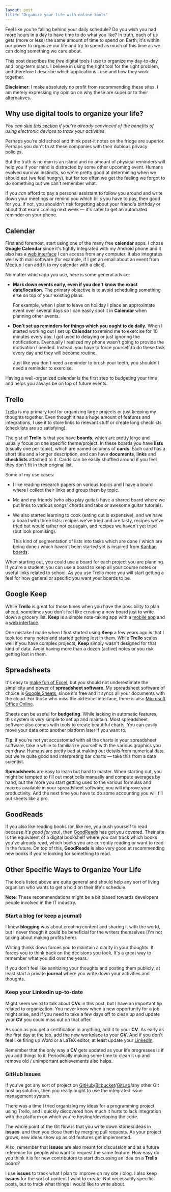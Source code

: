 ```yaml
---
layout: post
title: "Organize your life with online tools"
---
```


Feel like you're falling behind your daily schedule? Do you wish you had more hours in a day to have time to do what you like? In truth, each of us gets (more or less) the same amount of time to spend on Earth; it's within our power to organize our life and try to spend as much of this time as we can doing something we care about.

This post describes the *free* digital tools I use to organize my day-to-day and long-term plans. I believe in using the right tool for the right problem, and therefore I describe which applications I use and how they work together.

<!-- more -->

**Disclaimer**: I make absolutely no profit from recommending these sites. I am merely expressing my opinion on why these are superior to their alternatives. 

## Why use digital tools to organize your life?

*You can [skip this section](#calendar) if you're already convinced of the benefits of using electronic devices to track your activities*

Perhaps you're old school and think post-it notes on the fridge are superior. Perhaps you don't trust these companies with their dubious privacy policies.

But the truth is no man is an island and no amount of physical reminders will help you if your mind is distracted by some other upcoming event. Humans evolved survival instincts, so we're pretty good at determining when we should eat (we feel hungry), but far too often we get the feeling we forgot to do something but we can't remember what.

If you *can* afford to pay a personal assistant to follow you around and write down your meetings or remind you which bills you have to pay, then good for you. If not, you shouldn't risk forgetting about your friend's birthday or about that exam coming next week &mdash; it's safer to get an automated reminder on your phone.

## Calendar

First and foremost, start using one of the many free **calendar** apps. I chose **Google Calendar** since it's tightly integrated with my Android phone and it also has a [web interface](https://calendar.google.com/) I can access from any computer. It also integrates well with mail software (for example, if I get an email about an event from [Meetup](https://www.meetup.com/) I can add it to my calendar with a click).

No matter which app you use, here is some general advice:

- **Mark down events early, even if you don't know the exact date/location.** The primary objective is to avoid scheduling something else on top of your existing plans.

  For example, when I plan to leave on holiday I place an approximate event over several days so I can easily spot it in **Calendar** when planning other events.

- **Don't set up reminders for things which you ought to do daily.** When I started working out I set up **Calendar** to remind me to exercise for 10 minutes every day. I got used to delaying or just ignoring the notifications. Eventually I realized my phone wasn't going to provide the motivation I needed. Instead, you have to force yourself to do these task every day and they will become routine.

  Just like you don't need a reminder to brush your teeth, you shouldn't need a reminder to exercise.

Having a well-organized calendar is the first step to budgeting your time and helps you always be on top of future events.

## Trello

[Trello](https://trello.com/) is my primary tool for organizing large projects or just keeping my thoughts together. Even though it has a huge amount of features and integrations, I use it to store links to relevant stuff or create long checklists (checklists are *so* satisfying).

The gist of **Trello** is that you have **boards**, which are pretty large and usually focus on one specific theme/project. In these boards you have **lists** (usually one per topic), which are named columns of **cards**. Each card has a short title and a longer description, and can have **documents**, **links** and **checklists** attached to it. Cards can be easily shuffled around if you feel they don't fit in their original list.

Some of my use cases:

- I like reading research papers on various topics and I have a board where I collect their links and group them by topic. 

- Me and my friends (who also play guitar) have a shared board where we put links to various songs' chords and tabs or awesome guitar tutorials.

- We also started learning to cook (eating out is expensive), and we have a board with three lists: recipes we've tried and are tasty, recipes we've tried but would rather not eat again, and recipes we haven't yet tried (but look promising).

  This kind of segmentation of lists into tasks which are done / which are being done / which haven't been started yet is inspired from [Kanban boards](https://en.wikipedia.org/wiki/Kanban_board).

When starting out, you could use a board for each project you are planning. If you're a student, you can use a board to keep all your course notes or useful links related to school. As you use Trello more you will start getting a feel for how general or specific you want your boards to be.

## Google Keep

While **Trello** is great for those times when you have the possibility to plan ahead, sometimes you don't feel like creating a new board just to write down a grocery list. **Keep** is a simple note-taking app with a [mobile app](https://play.google.com/store/apps/details?id=com.google.android.keep) and a [web interface]([https://keep.google.com](https://keep.google.com/)).

One mistake I made when I first started using **Keep** a few years ago is that I took too many notes and started getting lost in them. While **Trello** scales well if you have complex projects, **Keep** simply wasn't designed for that kind of data. Avoid having more than a dozen (active) notes or you risk getting lost in them.

## Spreadsheets

It's easy to [make fun of Excel](https://www.youtube.com/watch?v=UBX2QQHlQ_I), but you should not underestimate the simplicity and power of **spreadsheet software**. My spreadsheet software of choice is [Google Sheets](https://www.google.com/sheets/about/), since it's free and it syncs all your documents with the cloud. For those who miss the old Excel interface, there is also [Microsoft Office Online](https://office.live.com/start/Excel.aspx).

Sheets can be useful for **budgeting**. While lacking in automatic features, this system is very simple to set up and maintain. Most spreadsheet software also comes with tools to create beautiful charts. You can easily move your data onto another platform later if you want to.

**Tip**: if you're not yet accustomed with all the charts in your spreadsheet software, take a while to familiarize yourself with the various graphics you can draw. Humans are pretty bad at making out details from numerical data, but we're quite good and interpreting bar charts &mdash; take this from a data scientist.

**Spreadsheets** are easy to learn but hard to master. When starting out, you might be tempted to fill out most cells manually and compute averages by hand, but the more you start getting used to the various formulas and macros available in your spreadsheet software, you will improve your productivity. And the next time you have to do some accounting you will fill out sheets like a pro.

## GoodReads

If you also like reading books (or, like me, you push yourself to read because *it's good for you*), then [GoodReads](https://www.goodreads.com/) has got you covered. Their site is the equivalent of a digital bookshelf where you can track which books you've already read, which books you are currently reading or want to read in the future. On top of this, **GoodReads** is also very good at recommending new books if you're looking for something to read.

## Other Specific Ways to Organize Your Life

The tools listed above are quite general and should help any sort of living organism who wants to get a hold on their life's schedule.

**Note**: These recommendations might be a bit biased towards developers people involved in the IT industry.

### Start a blog (or keep a journal)

I knew **blogging** was about creating content and sharing it with the world, but I never though it could be beneficial for the writers themselves (I'm not talking about making profits here).

Writing thinks down forces you to maintain a clarity in your thoughts. It forces you to think back on the decisions you took. It's a great way to remember what you did over the years.

If you don't feel like sanitizing your thoughts and posting them publicly, at least start a private **journal** where you write down your activities and thoughts.

### Keep your LinkedIn up-to-date

Might seem weird to talk about **CVs** in this post, but I have an important tip related to organization. You never know when a new opportunity for a job might arise, and if you need to take a few days off to clean up and update your **CV** you could miss out on that offer.

As soon as you get a certification in anything, add it to your **CV**. As early as the first day at the job, add the new workplace to your **CV**.  And if you don't feel like firing up Word or a LaTeX editor, at least update your [LinkedIn](https://www.linkedin.com/). 

Remember that the only way a **CV** gets updated as your life progresses is if you add things to it. Periodically making some time to clean it up and remove old / unimportant achievements also helps.

### GitHub Issues

If you've got any sort of project on [GitHub](https://github.com/)/[Bitbucket](https://bitbucket.org/)/[GitLab](https://gitlab.com/)/any other Git hosting solution, then you really ought to use the integrated issue management system.

There was a time I tried organizing my ideas for a programming project using Trello, and I quickly discovered how much it hurts to lack integration with the platform on which you're hosting/developing the code.

The whole point of the Git flow is that you write down stories/ideas in **issues**, and then you close them by merging pull requests. As your project grows, new ideas show up as old features get implemented.

Also, remember that **issues** are also meant for discussion and as a future reference for people who want to request the same feature. How easy do you think it is for new contributors to start discussing an idea on a **Trello** board?

I use **issues** to track what I plan to improve on my site / blog. I also keep **issues** for the sort of content I want to create. Not necessarily specific posts, but to track what things I would like to write about.